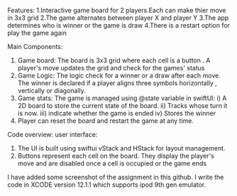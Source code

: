 Features:
1.Interactive game board for 2 players.Each can make thier move in 3x3 grid
2.The game alternates between player X and player Y
3.The app determines who is winner or the game is draw
4.There is a restart option for play the game again

Main Components:
1. Game board: The board is 3x3 grid where each cell is a button . A player's move updates the grid and check for the games' status
2. Game Logic: The logic check for a winner or a draw after each move. The winner is declared if a player aligns three symbols horizontally , vertically or diagonally.
3. Game stats: The game is managed using @state variable in swiftUI:
i) A 2D board to store the current state of the board.
ii) Tracks whose turn it is now.
iii) indicate whether the game is ended
iv) Stores the winner
4. Player can reset the board and restart the game at any time.

Code overview:
user interface:
1. The UI is built using swiftui vStack and HStack for layout management.
2. Buttons represent each cell on the board. They display the player's move and are disabled once a cell is occupied or the game ends

I have added some screenshot of the assignment in this github. I write the code in XCODE version 12.1.1 which supports ipod 9th gen emulator.
